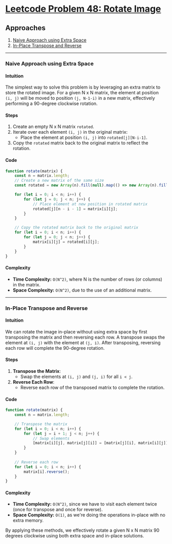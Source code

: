 # [Leetcode Problem 48: Rotate Image](https://leetcode.com/problems/rotate-image/)

## Approaches
1. [Naive Approach using Extra Space](#naive-approach-using-extra-space)
2. [In-Place Transpose and Reverse](#in-place-transpose-and-reverse)

---

### Naive Approach using Extra Space

#### Intuition
The simplest way to solve this problem is by leveraging an extra matrix to store the rotated image. For a given N x N matrix, the element at position `(i, j)` will be moved to position `(j, N-1-i)` in a new matrix, effectively performing a 90-degree clockwise rotation.

#### Steps
1. Create an empty N x N matrix `rotated`.
2. Iterate over each element `(i, j)` in the original matrix:
   - Place the element at position `(i, j)` into `rotated[j][N-i-1]`.
3. Copy the `rotated` matrix back to the original matrix to reflect the rotation.

#### Code
```javascript
function rotate(matrix) {
    const n = matrix.length;
    // Create a new matrix of the same size
    const rotated = new Array(n).fill(null).map(() => new Array(n).fill(0));

    for (let i = 0; i < n; i++) {
        for (let j = 0; j < n; j++) {
            // Place element at new position in rotated matrix
            rotated[j][n - i - 1] = matrix[i][j];
        }
    }

    // Copy the rotated matrix back to the original matrix
    for (let i = 0; i < n; i++) {
        for (let j = 0; j < n; j++) {
            matrix[i][j] = rotated[i][j];
        }
    }
}
```

#### Complexity
- **Time Complexity:** `O(N^2)`, where N is the number of rows (or columns) in the matrix.
- **Space Complexity:** `O(N^2)`, due to the use of an additional matrix.

---

### In-Place Transpose and Reverse

#### Intuition
We can rotate the image in-place without using extra space by first transposing the matrix and then reversing each row. A transpose swaps the element at `(i, j)` with the element at `(j, i)`. After transposing, reversing each row will complete the 90-degree rotation.

#### Steps
1. **Transpose the Matrix**:
   - Swap the elements at `(i, j)` and `(j, i)` for all `i < j`.
2. **Reverse Each Row**:
   - Reverse each row of the transposed matrix to complete the rotation.

#### Code
```javascript
function rotate(matrix) {
    const n = matrix.length;

    // Transpose the matrix
    for (let i = 0; i < n; i++) {
        for (let j = i + 1; j < n; j++) {
            // Swap elements
            [matrix[i][j], matrix[j][i]] = [matrix[j][i], matrix[i][j]];
        }
    }
    
    // Reverse each row
    for (let i = 0; i < n; i++) {
        matrix[i].reverse();
    }
}
```

#### Complexity
- **Time Complexity:** `O(N^2)`, since we have to visit each element twice (once for transpose and once for reverse).
- **Space Complexity:** `O(1)`, as we're doing the operations in-place with no extra memory. 

By applying these methods, we effectively rotate a given N x N matrix 90 degrees clockwise using both extra space and in-place solutions.

